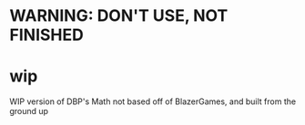 # WARNING: DON'T USE, NOT FINISHED

# wip
WIP version of DBP's Math not based off of BlazerGames, and built from the ground up
